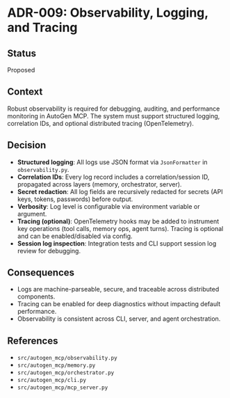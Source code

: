 # ADR-009: Observability, Logging, and Tracing

## Status
Proposed

## Context
Robust observability is required for debugging, auditing, and performance monitoring in AutoGen MCP. The system must support structured logging, correlation IDs, and optional distributed tracing (OpenTelemetry).

## Decision
- **Structured logging**: All logs use JSON format via `JsonFormatter` in `observability.py`.
- **Correlation IDs**: Every log record includes a correlation/session ID, propagated across layers (memory, orchestrator, server).
- **Secret redaction**: All log fields are recursively redacted for secrets (API keys, tokens, passwords) before output.
- **Verbosity**: Log level is configurable via environment variable or argument.
- **Tracing (optional)**: OpenTelemetry hooks may be added to instrument key operations (tool calls, memory ops, agent turns). Tracing is optional and can be enabled/disabled via config.
- **Session log inspection**: Integration tests and CLI support session log review for debugging.

## Consequences
- Logs are machine-parseable, secure, and traceable across distributed components.
- Tracing can be enabled for deep diagnostics without impacting default performance.
- Observability is consistent across CLI, server, and agent orchestration.

## References
- `src/autogen_mcp/observability.py`
- `src/autogen_mcp/memory.py`
- `src/autogen_mcp/orchestrator.py`
- `src/autogen_mcp/cli.py`
- `src/autogen_mcp/mcp_server.py`
